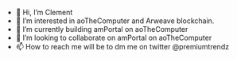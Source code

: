 - 👋 Hi, I’m Clement
- 👀 I’m interested in aoTheComputer and Arweave blockchain. 
- 🌱 I’m currently building amPortal on aoTheComputer
- 💞️ I’m looking to collaborate on amPortal on aoTheComputer
- 📫 How to reach me will be to dm me on twitter @premiumtrendz

<!---
ceoger/ceoger is a ✨ special ✨ repository because its `README.md` (this file) appears on your GitHub profile.
You can click the Preview link to take a look at your changes.
--->
